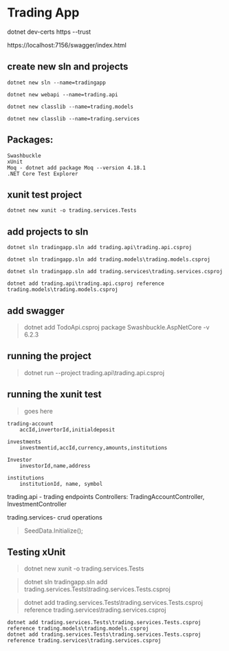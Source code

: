 # Trading App
dotnet dev-certs https --trust

https://localhost:7156/swagger/index.html


## create new sln and projects

`dotnet new sln --name=tradingapp`

`dotnet new webapi --name=trading.api`

`dotnet new classlib --name=trading.models`

`dotnet new classlib --name=trading.services`

## Packages:
	Swashbuckle
	xUnit
	Moq - dotnet add package Moq --version 4.18.1
	.NET Core Test Explorer

## xunit test project

`dotnet new xunit -o trading.services.Tests`


## add projects to sln

`dotnet sln tradingapp.sln add trading.api\trading.api.csproj`

`dotnet sln tradingapp.sln add trading.models\trading.models.csproj`

`dotnet sln tradingapp.sln add trading.services\trading.services.csproj`

`dotnet add trading.api\trading.api.csproj reference trading.models\trading.models.csproj`

## add swagger

> dotnet add TodoApi.csproj package Swashbuckle.AspNetCore -v 6.2.3

## running the project
> dotnet run --project trading.api\trading.api.csproj

## running the xunit test
> goes here

```
trading-account
	accId,invertorId,initialdeposit
	
investments
	investmentid,accId,currency,amounts,institutions
	
Investor
	investorId,name,address
	
institutions
	institutionId, name, symbol
```
trading.api - trading endpoints
	Controllers: TradingAccountController, InvestmentController

trading.services- crud operations


> SeedData.Initialize();

## Testing xUnit
	
> dotnet new xunit -o trading.services.Tests

> dotnet sln tradingapp.sln add trading.services.Tests\trading.services.Tests.csproj

> dotnet add trading.services.Tests\trading.services.Tests.csproj reference trading.services\trading.services.csproj
```
dotnet add trading.services.Tests\trading.services.Tests.csproj reference trading.models\trading.models.csproj
dotnet add trading.services.Tests\trading.services.Tests.csproj reference trading.services\trading.services.csproj

```